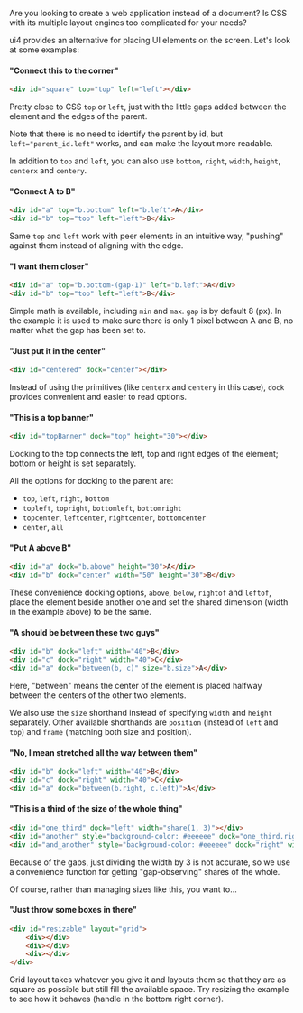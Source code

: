 Are you looking to create a web application instead of a document?
Is CSS with its multiple layout engines too complicated for your needs? 

ui4 provides an alternative for placing UI elements on the screen. Let's look at some examples:

#### "Connect this to the corner"

```html example solid_sized
<div id="square" top="top" left="left"></div>
```

Pretty close to CSS `top` or `left`, just with the little gaps added between the element and the
edges of the parent.

Note that there is no need to identify the parent by id, but `left="parent_id.left"` works, and can
make the layout more readable.

In addition to `top` and `left`, you can also use `bottom`, `right`, `width`, `height`, `centerx`
and `centery`.

#### "Connect A to B"

```html example solid_sized
<div id="a" top="b.bottom" left="b.left">A</div>
<div id="b" top="top" left="left">B</div>
```

Same `top` and `left` work with peer elements in an intuitive way, "pushing" against them instead
of aligning with the edge.

#### "I want them closer"

```html example solid_sized
<div id="a" top="b.bottom-(gap-1)" left="b.left">A</div>
<div id="b" top="top" left="left">B</div>
```

Simple math is available, including `min` and `max`. `gap` is by default 8 (px). In the example it
is used to make sure there is only 1 pixel between A and B, no matter what the gap has been set to.

#### "Just put it in the center"

```html example solid_sized
<div id="centered" dock="center"></div>
```

Instead of using the primitives (like `centerx` and `centery` in this case), `dock` provides
convenient and easier to read options.

#### "This is a top banner"

```html example solid
<div id="topBanner" dock="top" height="30"></div>
```

Docking to the top connects the left, top and right edges of the element; bottom or height is set
separately.

All the options for docking to the parent are:
- `top`, `left`, `right`, `bottom`
- `topleft`, `topright`, `bottomleft`, `bottomright`
- `topcenter`, `leftcenter`, `rightcenter`, `bottomcenter`
- `center`, `all`

#### "Put A above B"

```html example solid 1
<div id="a" dock="b.above" height="30">A</div>
<div id="b" dock="center" width="50" height="30">B</div>
```

These convenience docking options, `above`, `below`, `rightof` and `leftof`, place the element
beside another one and set the shared dimension (width in the example above) to be the same.

#### "A should be between these two guys"

```html example solid 3
<div id="b" dock="left" width="40">B</div>
<div id="c" dock="right" width="40">C</div>
<div id="a" dock="between(b, c)" size="b.size">A</div>
```

Here, "between" means the center of the element is placed halfway between the centers of the other
two elements.

We also use the `size` shorthand instead of specifying `width` and `height` separately. Other
available shorthands are `position` (instead of `left` and `top`) and `frame` (matching both size
and position).

#### "No, I mean stretched all the way between them"

```html example solid 3
<div id="b" dock="left" width="40">B</div>
<div id="c" dock="right" width="40">C</div>
<div id="a" dock="between(b.right, c.left)">A</div>
```

#### "This is a third of the size of the whole thing"

```html example solid 1
<div id="one_third" dock="left" width="share(1, 3)"></div>
<div id="another" style="background-color: #eeeeee" dock="one_third.rightof" width="share(1, 3)"></div>
<div id="and_another" style="background-color: #eeeeee" dock="right" width="share(1, 3)"></div>
```

Because of the gaps, just dividing the width by 3 is not accurate, so we use a convenience function
for getting "gap-observing" shares of the whole.

Of course, rather than managing sizes like this, you want to...

#### "Just throw some boxes in there"

```html example solid_resizable
<div id="resizable" layout="grid">
    <div></div>
    <div></div>
    <div></div>
</div>
```

Grid layout takes whatever you give it and layouts them so that they are as square as possible but
still fill the available space. Try resizing the example to see how it behaves (handle in the
bottom right corner).